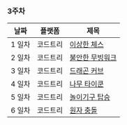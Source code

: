 ### 3주차
날짜 | 플랫폼 | 제목
--|--|--
1 일차 | 코드트리	| [이상한 체스](https://www.codetree.ai/training-field/frequent-problems/odd-chess)
2 일차 | 코드트리	| [불안한 무빙워크](https://www.codetree.ai/training-field/frequent-problems/unstable-moving-walk)
3 일차 | 코드트리	| [드래곤 커브](https://www.codetree.ai/training-field/frequent-problems/dragon-curve/)
4 일차 | 코드트리	| [나무 타이쿤](https://www.codetree.ai/training-field/frequent-problems/tree-tycoon/)
5 일차 | 코드트리	| [놀이기구 탑승](https://www.codetree.ai/training-field/frequent-problems/go-on-the-rides/)
6 일차 | 코드트리	| [원자 충돌](https://www.codetree.ai/training-field/frequent-problems/atom-collision/)

